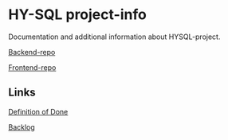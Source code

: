 # HY-SQL project-info
Documentation and additional information about HYSQL-project.

[Backend-repo](https://github.com/hy-sql/hy-sql-backend)

[Frontend-repo](https://github.com/hy-sql/hy-sql-frontend)

## Links
[Definition of Done](https://github.com/hy-sql/project-info/blob/master/documents/Definition-of-done.md)

[Backlog](https://docs.google.com/spreadsheets/d/1nJdcx5CDziG5eUQzXuKG28PjcQR2W66e_cYpa68dE4o/edit?usp=sharing)
